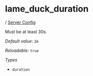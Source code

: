 # lame_duck_duration

/ [Server Config](/ref/config/index.md) 

Must be at least 30s.

*Default value*: `2m`

*Reloadable*: `true`

*Types*

- `duration`


